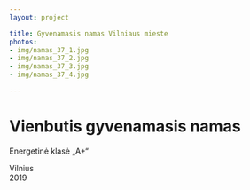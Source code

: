 ```yaml
---
layout: project

title: Gyvenamasis namas Vilniaus mieste
photos:
- img/namas_37_1.jpg
- img/namas_37_2.jpg
- img/namas_37_3.jpg
- img/namas_37_4.jpg

---
```

<h1>Vienbutis gyvenamasis namas</h1>
<p>Energetinė klasė „A+“</p>
<p>Vilnius<br/>2019</p>